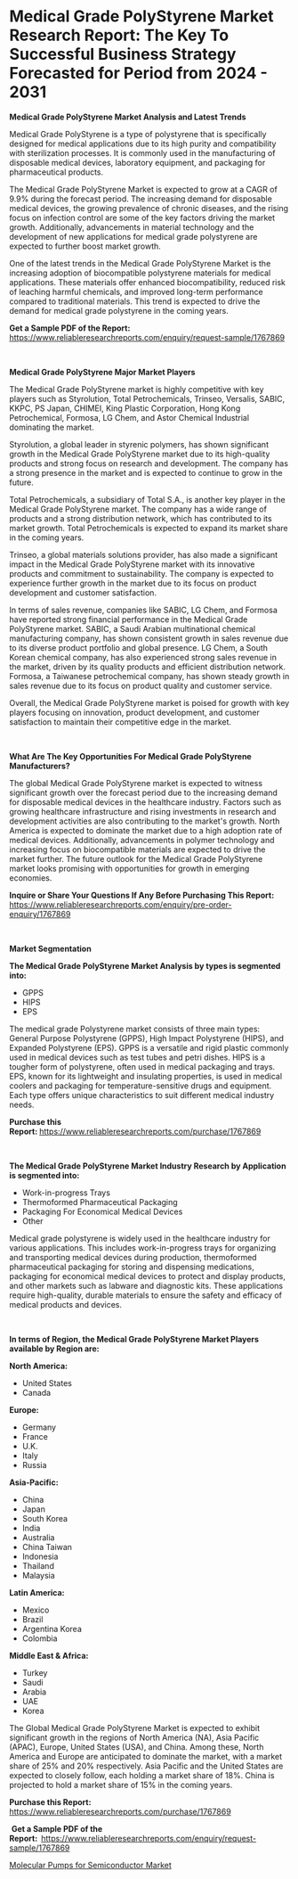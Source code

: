<p><h1>Medical Grade PolyStyrene Market Research Report: The Key To Successful Business Strategy Forecasted for Period from 2024 - 2031</h1></p><p><strong>Medical Grade PolyStyrene Market Analysis and Latest Trends</strong></p>
<p><p>Medical Grade PolyStyrene is a type of polystyrene that is specifically designed for medical applications due to its high purity and compatibility with sterilization processes. It is commonly used in the manufacturing of disposable medical devices, laboratory equipment, and packaging for pharmaceutical products.</p><p>The Medical Grade PolyStyrene Market is expected to grow at a CAGR of 9.9% during the forecast period. The increasing demand for disposable medical devices, the growing prevalence of chronic diseases, and the rising focus on infection control are some of the key factors driving the market growth. Additionally, advancements in material technology and the development of new applications for medical grade polystyrene are expected to further boost market growth.</p><p>One of the latest trends in the Medical Grade PolyStyrene Market is the increasing adoption of biocompatible polystyrene materials for medical applications. These materials offer enhanced biocompatibility, reduced risk of leaching harmful chemicals, and improved long-term performance compared to traditional materials. This trend is expected to drive the demand for medical grade polystyrene in the coming years.</p></p>
<p><strong>Get a Sample PDF of the Report:&nbsp;</strong> <a href="https://www.reliableresearchreports.com/enquiry/request-sample/1767869">https://www.reliableresearchreports.com/enquiry/request-sample/1767869</a></p>
<p>&nbsp;</p>
<p><strong>Medical Grade PolyStyrene Major Market Players</strong></p>
<p><p>The Medical Grade PolyStyrene market is highly competitive with key players such as Styrolution, Total Petrochemicals, Trinseo, Versalis, SABIC, KKPC, PS Japan, CHIMEI, King Plastic Corporation, Hong Kong Petrochemical, Formosa, LG Chem, and Astor Chemical Industrial dominating the market. </p><p>Styrolution, a global leader in styrenic polymers, has shown significant growth in the Medical Grade PolyStyrene market due to its high-quality products and strong focus on research and development. The company has a strong presence in the market and is expected to continue to grow in the future.</p><p>Total Petrochemicals, a subsidiary of Total S.A., is another key player in the Medical Grade PolyStyrene market. The company has a wide range of products and a strong distribution network, which has contributed to its market growth. Total Petrochemicals is expected to expand its market share in the coming years.</p><p>Trinseo, a global materials solutions provider, has also made a significant impact in the Medical Grade PolyStyrene market with its innovative products and commitment to sustainability. The company is expected to experience further growth in the market due to its focus on product development and customer satisfaction.</p><p>In terms of sales revenue, companies like SABIC, LG Chem, and Formosa have reported strong financial performance in the Medical Grade PolyStyrene market. SABIC, a Saudi Arabian multinational chemical manufacturing company, has shown consistent growth in sales revenue due to its diverse product portfolio and global presence. LG Chem, a South Korean chemical company, has also experienced strong sales revenue in the market, driven by its quality products and efficient distribution network. Formosa, a Taiwanese petrochemical company, has shown steady growth in sales revenue due to its focus on product quality and customer service.</p><p>Overall, the Medical Grade PolyStyrene market is poised for growth with key players focusing on innovation, product development, and customer satisfaction to maintain their competitive edge in the market.</p></p>
<p>&nbsp;</p>
<p><strong>What Are The Key Opportunities For Medical Grade PolyStyrene Manufacturers?</strong></p>
<p><p>The global Medical Grade PolyStyrene market is expected to witness significant growth over the forecast period due to the increasing demand for disposable medical devices in the healthcare industry. Factors such as growing healthcare infrastructure and rising investments in research and development activities are also contributing to the market's growth. North America is expected to dominate the market due to a high adoption rate of medical devices. Additionally, advancements in polymer technology and increasing focus on biocompatible materials are expected to drive the market further. The future outlook for the Medical Grade PolyStyrene market looks promising with opportunities for growth in emerging economies.</p></p>
<p><strong>Inquire or Share Your Questions If Any Before Purchasing This Report:</strong> <a href="https://www.reliableresearchreports.com/enquiry/pre-order-enquiry/1767869">https://www.reliableresearchreports.com/enquiry/pre-order-enquiry/1767869</a></p>
<p>&nbsp;</p>
<p><strong>Market Segmentation</strong></p>
<p><strong>The Medical Grade PolyStyrene Market Analysis by types is segmented into:</strong></p>
<p><ul><li>GPPS</li><li>HIPS</li><li>EPS</li></ul></p>
<p><p>The medical grade Polystyrene market consists of three main types: General Purpose Polystyrene (GPPS), High Impact Polystyrene (HIPS), and Expanded Polystyrene (EPS). GPPS is a versatile and rigid plastic commonly used in medical devices such as test tubes and petri dishes. HIPS is a tougher form of polystyrene, often used in medical packaging and trays. EPS, known for its lightweight and insulating properties, is used in medical coolers and packaging for temperature-sensitive drugs and equipment. Each type offers unique characteristics to suit different medical industry needs.</p></p>
<p><strong>Purchase this Report:&nbsp;</strong><a href="https://www.reliableresearchreports.com/purchase/1767869">https://www.reliableresearchreports.com/purchase/1767869</a></p>
<p>&nbsp;</p>
<p><strong>The Medical Grade PolyStyrene Market Industry Research by Application is segmented into:</strong></p>
<p><ul><li>Work-in-progress Trays</li><li>Thermoformed Pharmaceutical Packaging</li><li>Packaging For Economical Medical Devices</li><li>Other</li></ul></p>
<p><p>Medical grade polystyrene is widely used in the healthcare industry for various applications. This includes work-in-progress trays for organizing and transporting medical devices during production, thermoformed pharmaceutical packaging for storing and dispensing medications, packaging for economical medical devices to protect and display products, and other markets such as labware and diagnostic kits. These applications require high-quality, durable materials to ensure the safety and efficacy of medical products and devices.</p></p>
<p>&nbsp;</p>
<p><strong>In terms of Region, the Medical Grade PolyStyrene Market Players available by Region are:</strong></p>
<p>
    <p> <strong> North America: </strong>
        <ul>
            <li>United States</li>
            <li>Canada</li>
        </ul>
        </p> 
    <p> <strong> Europe: </strong>
        <ul>
            <li>Germany</li>
            <li>France</li>
            <li>U.K.</li>
            <li>Italy</li>
            <li>Russia</li>
        </ul>
        </p> 
    <p> <strong> Asia-Pacific: </strong>
        <ul>
            <li>China</li>
            <li>Japan</li>
            <li>South Korea</li>
            <li>India</li>
            <li>Australia</li>
            <li>China Taiwan</li>
            <li>Indonesia</li>
            <li>Thailand</li>
            <li>Malaysia</li>
        </ul>
        </p> 
    <p> <strong> Latin America: </strong>
        <ul>
            <li>Mexico</li>
            <li>Brazil</li>
            <li>Argentina Korea</li>
            <li>Colombia</li>
        </ul>
        </p> 
    <p> <strong> Middle East & Africa: </strong>
        <ul>
            <li>Turkey</li>
            <li>Saudi</li>
            <li>Arabia</li>
            <li>UAE</li>
            <li>Korea</li>
        </ul>
    </p>
    </p>
<p><p>The Global Medical Grade PolyStyrene Market is expected to exhibit significant growth in the regions of North America (NA), Asia Pacific (APAC), Europe, United States (USA), and China. Among these, North America and Europe are anticipated to dominate the market, with a market share of 25% and 20% respectively. Asia Pacific and the United States are expected to closely follow, each holding a market share of 18%. China is projected to hold a market share of 15% in the coming years.</p></p>
<p><strong>Purchase this Report: </strong><a href="https://www.reliableresearchreports.com/purchase/1767869">https://www.reliableresearchreports.com/purchase/1767869</a></p>
<p>&nbsp;<strong>Get a Sample PDF of the Report:&nbsp;&nbsp;</strong><a href="https://www.reliableresearchreports.com/enquiry/request-sample/1767869">https://www.reliableresearchreports.com/enquiry/request-sample/1767869</a></p>
<p><strong></strong></p>
<p><p><a href="https://changeable-paste-463.notion.site/Molecular-Pumps-for-Semiconductor-Market-Size-Growth-Outlook-from-2024-to-2031-projecting-at-Marke-ebcae3a258f449aa92c55d884b7ed976">Molecular Pumps for Semiconductor Market</a></p></p>